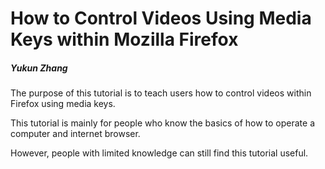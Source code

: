 # How to Control Videos Using Media Keys within Mozilla Firefox
##### Yukun Zhang

The purpose of this tutorial is to teach users how to control videos within Firefox using media keys.

This tutorial is mainly for people who know the basics of how to operate a computer and internet browser. 

However, people with limited knowledge can still find this tutorial useful. 

